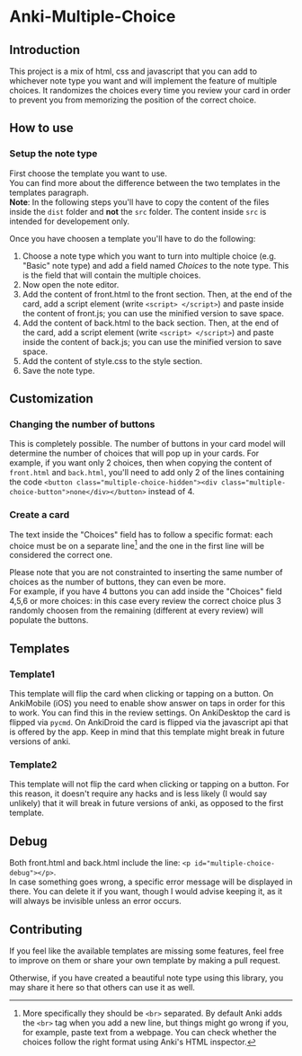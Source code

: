 # Anki-Multiple-Choice

## Introduction
This project is a mix of html, css and javascript that you can add to whichever note type you want and will implement the feature of multiple choices.
It randomizes the choices every time you review your card in order to prevent you from memorizing the position of the correct choice.

## How to use
### Setup the note type
First choose the template you want to use.<br>
You can find more about the difference between the two templates in the templates paragraph.<br>
**Note**: In the following steps you'll have to copy the content of the files inside the `dist` folder and **not** the `src` folder.
The content inside `src` is intended for developement only.

Once you have choosen a template you'll have to do the following:
1. Choose a note type which you want to turn into multiple choice (e.g. "Basic" note type) and add a field named *Choices* to the note type.
This is the field that will contain the multiple choices.
1. Now open the note editor.
1. Add the content of front.html to the front section.
Then, at the end of the card, add a script element (write `<script> </script>`) and paste inside the content of front.js; you can use the minified version to save space.
1. Add the content of back.html to the back section.
Then, at the end of the card, add a script element (write `<script> </script>`) and paste inside the content of back.js; you can use the minified version to save space.
1. Add the content of style.css to the style section.
1. Save the note type.

## Customization
### Changing the number of buttons
This is completely possible. The number of buttons in your card model will determine the number of choices that will pop up in your cards.
For example, if you want only 2 choices, then when copying the content of `front.html` and `back.html`, you'll need to add only 2 of the lines containing the code `<button class="multiple-choice-hidden"><div class="multiple-choice-button">none</div></button>` instead of 4.

### Create a card
The text inside the "Choices" field has to follow a specific format: each choice must be on a separate line[^1] and the one in the first line will be considered the correct one.
[^1]: More specifically they should be `<br>` separated. By default Anki adds the `<br>` tag when you add a new line, but things might go wrong if you, for example, paste text from a webpage. You can check whether the choices follow the right format using Anki's HTML inspector.

Please note that you are not constrainted to inserting the same number of choices as the number of buttons, they can even be more. \
For example, if you have 4 buttons you can add inside the "Choices" field 4,5,6 or more choices: in this case every review the correct choice plus 3 randomly choosen from the remaining (different at every review) will populate the buttons. 

## Templates

### Template1
This template will flip the card when clicking or tapping on a button.
On AnkiMobile (iOS) you need to enable show answer on taps in order for this to work.
You can find this in the review settings.
On AnkiDesktop the card is flipped via `pycmd`.
On AnkiDroid the card is flipped via the javascript api that is offered by the app.
Keep in mind that this template might break in future versions of anki.

### Template2
This template will not flip the card when clicking or tapping on a button.
For this reason, it doesn't require any hacks and is less likely (I would say unlikely) that it will break in future versions of anki, as opposed to the first template. 

## Debug
Both front.html and back.html include the line: `<p id="multiple-choice-debug"></p>`. \
In case something goes wrong, a specific error message will be displayed in there.
You can delete it if you want, though I would advise keeping it, as it will always be invisible unless an error occurs.

## Contributing
If you feel like the available templates are missing some features, feel free to improve on them or share your own template by making a pull request.

Otherwise, if you have created a beautiful note type using this library, you may share it here so that others can use it as well.


